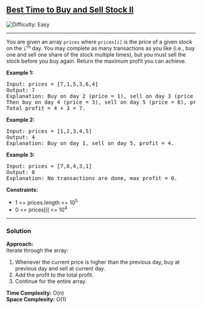 <h2><a href="https://leetcode.com/problems/best-time-to-buy-and-sell-stock-ii">Best Time to Buy and Sell Stock II</a></h2>
<img src='https://img.shields.io/badge/Difficulty-Easy-brightgreen' alt='Difficulty: Easy' />
<hr>

<p>You are given an array <code>prices</code> where <code>prices[i]</code> is the price of a given stock on the <code>i<sup>th</sup></code> day. You may complete as many transactions as you like (i.e., buy one and sell one share of the stock multiple times), but you must sell the stock before you buy again. Return the maximum profit you can achieve.</p>

<p><strong>Example 1:</strong></p>
<pre>
Input: prices = [7,1,5,3,6,4]
Output: 7
Explanation: Buy on day 2 (price = 1), sell on day 3 (price = 5), profit = 4.
Then buy on day 4 (price = 3), sell on day 5 (price = 6), profit = 3.
Total profit = 4 + 3 = 7.
</pre>

<p><strong>Example 2:</strong></p>
<pre>
Input: prices = [1,2,3,4,5]
Output: 4
Explanation: Buy on day 1, sell on day 5, profit = 4.
</pre>

<p><strong>Example 3:</strong></p>
<pre>
Input: prices = [7,6,4,3,1]
Output: 0
Explanation: No transactions are done, max profit = 0.
</pre>

<p><strong>Constraints:</strong></p>
<ul>
  <li>1 &lt;= prices.length &lt;= 10<sup>5</sup></li>
  <li>0 &lt;= prices[i] &lt;= 10<sup>4</sup></li>
</ul>

---

### Solution

**Approach:**  
Iterate through the array:
1. Whenever the current price is higher than the previous day, buy at previous day and sell at current day.  
2. Add the profit to the total profit.  
3. Continue for the entire array.  

**Time Complexity:** O(n)  
**Space Complexity:** O(1)
